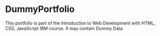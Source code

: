 # DummyPortfolio
This portfolio is part of the Introduction to Web Development with HTML, CSS, JavaScript IBM course. It may contain Dummy Data
